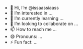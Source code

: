 - 👋 Hi, I’m @issaassiaass
- 👀 I’m interested in ...
- 🌱 I’m currently learning ...
- 💞️ I’m looking to collaborate on ...
- 📫 How to reach me ...
- 😄 Pronouns: ...
- ⚡ Fun fact: ...

<!---
issaassiaass/issaassiaass is a ✨ special ✨ repository because its `README.md` (this file) appears on your GitHub profile.
You can click the Preview link to take a look at your changes.
--->
